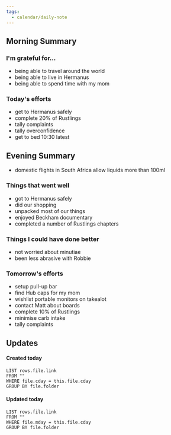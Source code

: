 ```yaml
---
tags:
  - calendar/daily-note
---
```


## Morning Summary

### I'm grateful for...

- being able to travel around the world
- being able to live in Hermanus
- being able to spend time with my mom

### Today's efforts

- get to Hermanus safely
- complete 20% of Rustlings
- tally complaints
- tally overconfidence
- get to bed 10:30 latest

## Evening Summary

- domestic flights in South Africa allow liquids more than 100ml

### Things that went well

- got to Hermanus safely
- did our shopping
- unpacked most of our things
- enjoyed Beckham documentary
- completed a number of Rustlings chapters

### Things I could have done better

- not worried about minutiae
- been less abrasive with Robbie

### Tomorrow's efforts

- setup pull-up bar
- find Hub caps for my mom
- wishlist portable monitors on takealot
- contact Matt about boards
- complete 10% of Rustlings
- minimise carb intake
- tally complaints

## Updates

#### Created today

```dataview
LIST rows.file.link
FROM ""
WHERE file.cday = this.file.cday
GROUP BY file.folder
```

#### Updated today

```dataview
LIST rows.file.link
FROM ""
WHERE file.mday = this.file.cday
GROUP BY file.folder
```
